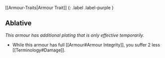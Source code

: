 
[[Armour-Traits|Armour Trait]]
{: .label .label-purple }

## Ablative
*This armour has additional plating that is only effective temporarily.*
* While this armour has full [[Armour#Armour Integrity]], you suffer 2 less [[Terminology#Damage]]. 